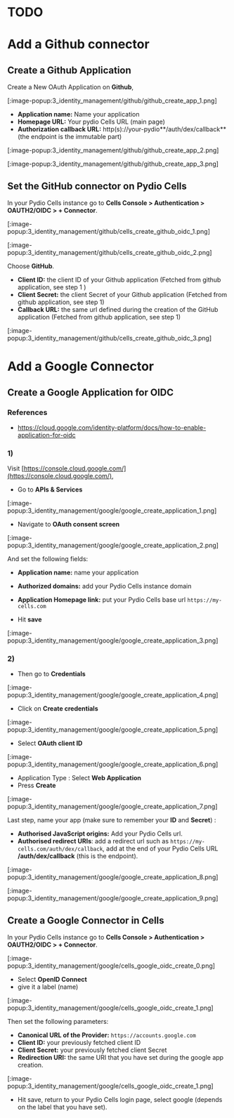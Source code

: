 # TODO

# Add a Github connector

## Create a Github Application

Create a New OAuth Application on **Github**,

[:image-popup:3_identity_management/github/github_create_app_1.png]

- **Application name:** Name your application
- **Homepage URL:** Your pydio Cells URL (main page)
- **Authorization callback URL:** http(s)://your-pydio**/auth/dex/callback** (the endpoint is the immutable part)

[:image-popup:3_identity_management/github/github_create_app_2.png]

[:image-popup:3_identity_management/github/github_create_app_3.png]

## Set the GitHub connector on Pydio Cells

In your Pydio Cells instance go to **Cells Console > Authentication > OAUTH2/OIDC > + Connector**.

[:image-popup:3_identity_management/github/cells_create_github_oidc_1.png]

[:image-popup:3_identity_management/github/cells_create_github_oidc_2.png]

Choose **GitHub**.

- **Client ID:** the client ID of your Github application (Fetched from github application, see step 1 )
- **Client Secret:** the client Secret of your Github application (Fetched from github application, see step 1)
- **Callback URL:** the same url defined during the creation of the GitHub application (Fetched from github application, see step 1)

[:image-popup:3_identity_management/github/cells_create_github_oidc_3.png]

# Add a Google Connector

## Create a Google Application for OIDC

### References

- https://cloud.google.com/identity-platform/docs/how-to-enable-application-for-oidc

### 1)

Visit [https://console.cloud.google.com/](https://console.cloud.google.com/), 

- Go to **APIs & Services**

[:image-popup:3_identity_management/google/google_create_application_1.png]

- Navigate to **OAuth consent screen**

[:image-popup:3_identity_management/google/google_create_application_2.png]

And set the following fields:

- **Application name:** name your application
- **Authorized domains:** add your Pydio Cells instance domain
- **Application Homepage link:** put your Pydio Cells base url `https://my-cells.com`

- Hit **save**

[:image-popup:3_identity_management/google/google_create_application_3.png]

### 2) 

- Then go to **Credentials**

[:image-popup:3_identity_management/google/google_create_application_4.png]

- Click on **Create credentials**

[:image-popup:3_identity_management/google/google_create_application_5.png]

- Select **OAuth client ID**

[:image-popup:3_identity_management/google/google_create_application_6.png]

- Application Type : Select **Web Application**
- Press **Create**

[:image-popup:3_identity_management/google/google_create_application_7.png]

Last step, name your app (make sure to remember your **ID** and **Secret**) :

- **Authorised JavaScript origins:** Add your Pydio Cells url.
- **Authorised redirect URIs**: add a redirect url such as `https://my-cells.com/auth/dex/callback`, add at the end of your Pydio Cells URL **/auth/dex/callback** (this is the endpoint).
  
[:image-popup:3_identity_management/google/google_create_application_8.png]

[:image-popup:3_identity_management/google/google_create_application_9.png]

## Create a Google Connector in Cells

In your Pydio Cells instance go to **Cells Console > Authentication > OAUTH2/OIDC > + Connector**.

[:image-popup:3_identity_management/google/cells_google_oidc_create_0.png]

- Select **OpenID Connect**
- give it a label (name)

[:image-popup:3_identity_management/google/cells_google_oidc_create_1.png]

Then set the following parameters:

- **Canonical URL of the Provider:** `https://accounts.google.com`
- **Client ID:** your previously fetched client ID
- **Client Secret:** your previously fetched client Secret
- **Redirection URI:** the same URI that you have set during the google app creation.

[:image-popup:3_identity_management/google/cells_google_oidc_create_1.png]


- Hit save, return to your Pydio Cells login page, select google (depends on the label that you have set).

  